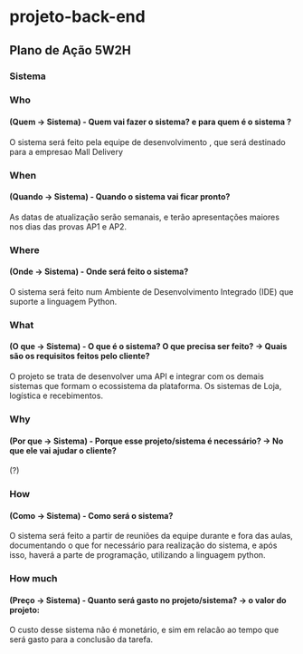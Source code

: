 # projeto-back-end
## Plano de Ação 5W2H
### Sistema

### Who

#### (Quem -> Sistema) - Quem vai fazer o sistema? e para quem é o sistema ? 
 O sistema será feito pela equipe de desenvolvimento , que será destinado para a empresao Mall Delivery

### When 

#### (Quando -> Sistema) - Quando o sistema vai ficar pronto?

As datas de atualização serão semanais, e terão apresentações maiores nos dias das provas AP1 e AP2.

### Where 
#### (Onde -> Sistema) - Onde será feito o sistema?
O sistema será feito  num Ambiente de Desenvolvimento Integrado (IDE) que suporte a linguagem Python.

### What 
#### (O que -> Sistema) - O que é o sistema? O que precisa ser feito? -> Quais são os requisitos feitos pelo cliente?
O projeto se trata de  desenvolver uma API e integrar com os demais sistemas que formam o ecossistema da plataforma. Os sistemas de Loja, logística e recebimentos.  

### Why 
#### (Por que -> Sistema) - Porque esse projeto/sistema é necessário? -> No que ele vai ajudar o cliente?
(?)


### How 
#### (Como -> Sistema) - Como será o sistema?
O sistema será feito a partir de reuniões da equipe durante e fora das aulas, documentando o que for necessário para realização do sistema, e após isso, haverá a parte de programação, utilizando a linguagem python.

### How much 
#### (Preço -> Sistema) - Quanto será gasto no projeto/sistema? -> o valor do projeto: 
O custo desse sistema não é monetário, e sim em relacão ao tempo que será gasto para a conclusão da tarefa.

